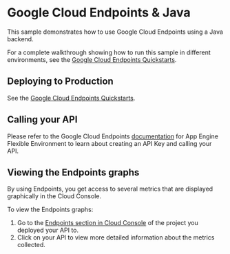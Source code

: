 # Google Cloud Endpoints & Java
This sample demonstrates how to use Google Cloud Endpoints using a Java backend.

For a complete walkthrough showing how to run this sample in different environments, see the [Google Cloud Endpoints Quickstarts](https://cloud.google.com/endpoints/docs/quickstarts).

## Deploying to Production

See the [Google Cloud Endpoints Quickstarts](https://cloud.google.com/endpoints/docs/quickstarts).

## Calling your API

Please refer to the Google Cloud Endpoints [documentation](https://cloud.google.com/endpoints/docs/app-engine/) for App Engine Flexible Environment to learn about creating an API Key and calling your API.

## Viewing the Endpoints graphs

By using Endpoints, you get access to several metrics that are displayed graphically in the Cloud Console.

To view the Endpoints graphs:

1. Go to the [Endpoints section in Cloud Console](https://console.cloud.google.com/endpoints) of the project you deployed your API to.
2. Click on your API to view more detailed information about the metrics collected.
